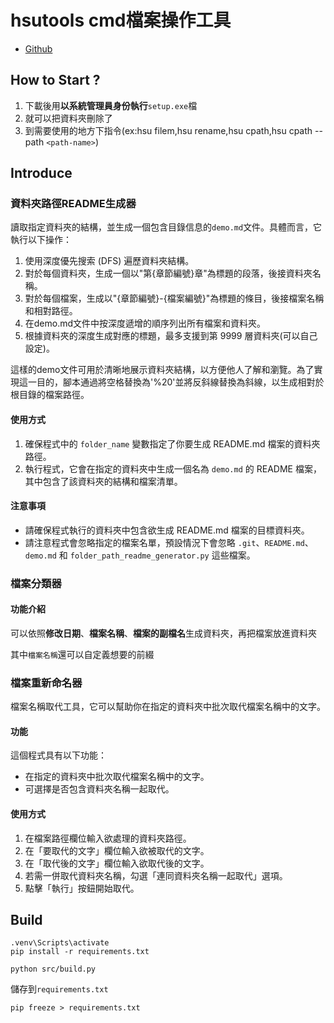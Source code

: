 # hsutools cmd檔案操作工具

- [Github](https://github.com/lucashsu95/hsutools)

## How to Start ?

1. 下載後用**以系統管理員身份執行**`setup.exe`檔
2. 就可以把資料夾刪除了
3. 到需要使用的地方下指令(ex:hsu filem,hsu rename,hsu cpath,hsu cpath --path `<path-name>`)

## Introduce

### 資料夾路徑README生成器

讀取指定資料夾的結構，並生成一個包含目錄信息的`demo.md`文件。具體而言，它執行以下操作：

1. 使用深度優先搜索 (DFS) 遍歷資料夾結構。
2. 對於每個資料夾，生成一個以"第{章節編號}章"為標題的段落，後接資料夾名稱。
3. 對於每個檔案，生成以"{章節編號}-{檔案編號}"為標題的條目，後接檔案名稱和相對路徑。
4. 在demo.md文件中按深度遞增的順序列出所有檔案和資料夾。
5. 根據資料夾的深度生成對應的標題，最多支援到第 9999 層資料夾(可以自己設定)。

這樣的demo文件可用於清晰地展示資料夾結構，以方便他人了解和瀏覽。為了實現這一目的，腳本通過將空格替換為'%20'並將反斜線替換為斜線，以生成相對於根目錄的檔案路徑。

#### 使用方式

1. 確保程式中的 `folder_name` 變數指定了你要生成 README.md 檔案的資料夾路徑。
2. 執行程式，它會在指定的資料夾中生成一個名為 `demo.md` 的 README 檔案，其中包含了該資料夾的結構和檔案清單。

#### 注意事項

- 請確保程式執行的資料夾中包含欲生成 README.md 檔案的目標資料夾。
- 請注意程式會忽略指定的檔案名單，預設情況下會忽略 `.git`、`README.md`、`demo.md` 和 `folder_path_readme_generator.py` 這些檔案。


### 檔案分類器

#### 功能介紹

可以依照**修改日期**、**檔案名稱**、**檔案的副檔名**生成資料夾，再把檔案放進資料夾

其中`檔案名稱`還可以自定義想要的前綴

### 檔案重新命名器

檔案名稱取代工具，它可以幫助你在指定的資料夾中批次取代檔案名稱中的文字。

#### 功能

這個程式具有以下功能：

- 在指定的資料夾中批次取代檔案名稱中的文字。
- 可選擇是否包含資料夾名稱一起取代。

#### 使用方式

1. 在檔案路徑欄位輸入欲處理的資料夾路徑。
2. 在「要取代的文字」欄位輸入欲被取代的文字。
3. 在「取代後的文字」欄位輸入欲取代後的文字。
4. 若需一併取代資料夾名稱，勾選「連同資料夾名稱一起取代」選項。
5. 點擊「執行」按鈕開始取代。

## Build

```shell
.venv\Scripts\activate
pip install -r requirements.txt
```

```shell
python src/build.py
```

儲存到`requirements.txt`
```shell
pip freeze > requirements.txt
```